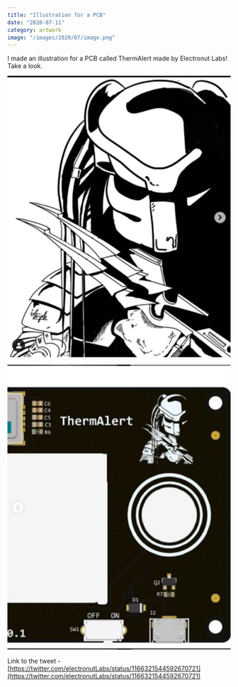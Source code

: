 ```yaml
---
title: "Illustration for a PCB"
date: "2020-07-11"
category: artwork
image: "/images/2020/07/image.png"
---
```


I made an illustration for a PCB called ThermAlert made by Electronut Labs! Take a look.

![](/images//2020/07/image.png)

![](/images//2020/07/annotation-2020-07-11-130559.png)

Link to the tweet - [https://twitter.com/electronutLabs/status/1166321544592670721](https://twitter.com/electronutLabs/status/1166321544592670721)

